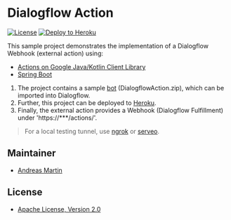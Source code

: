 # Dialogflow Action

[![License](http://img.shields.io/:license-apache-blue.svg)](http://www.apache.org/licenses/LICENSE-2.0.html)
[![Deploy to Heroku](https://img.shields.io/badge/deploy%20to-Heroku-6762a6.svg?longCache=true)](https://heroku.com/deploy)

This sample project demonstrates the implementation of a Dialogflow Webhook (external action) using:
- [Actions on Google Java/Kotlin Client Library](https://github.com/actions-on-google/actions-on-google-java)
- [Spring Boot](https://spring.io/projects/spring-boot)

1. The project contains a sample [bot](./bot) (DialogflowAction.zip), which can be imported into Dialogflow. 
2. Further, this project can be deployed to [Heroku](https://heroku.com/deploy).
3. Finally, the external action provides a Webhook (Dialogflow Fulfillment) under 'https://***/actions/'.

> For a local testing tunnel, use [ngrok](https://ngrok.com) or [serveo](http://serveo.net/).

## Maintainer
- [Andreas Martin](https://andreasmartin.ch)

## License

- [Apache License, Version 2.0](http://www.apache.org/licenses/LICENSE-2.0.html)